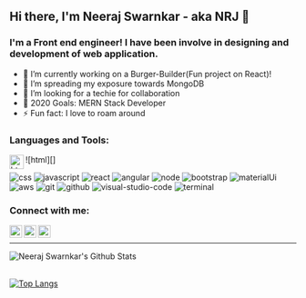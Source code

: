 ## Hi there, I'm Neeraj Swarnkar - aka NRJ 👋

### I'm a Front end engineer! I have been involve in designing and development of web application.
- 🔭 I’m currently working on a Burger-Builder(Fun project on React)!
- 🌱 I’m spreading my exposure towards MongoDB
- 👯 I’m looking for a techie for collaboration
- 🥅 2020 Goals: MERN Stack Developer
- ⚡ Fun fact: I love to roam around

### Languages and Tools:
![html][<img align="left" alt="html5" width="25px" src="https://user-images.githubusercontent.com/41924826/94284056-7e154f80-ff6f-11ea-8ccb-413c9be28864.png" />]

![css](https://user-images.githubusercontent.com/41924826/94284326-d5b3bb00-ff6f-11ea-8678-60ed870f7b37.png)
![javascript](https://user-images.githubusercontent.com/41924826/94284345-dba99c00-ff6f-11ea-975d-7dc1e05f9a0e.png)
![react](https://user-images.githubusercontent.com/41924826/94284355-dcdac900-ff6f-11ea-82c9-3b9e8a3270cf.png)
![angular](https://user-images.githubusercontent.com/41924826/94284470-07c51d00-ff70-11ea-8055-6f65579e3982.png)
![node](https://user-images.githubusercontent.com/41924826/94284589-38a55200-ff70-11ea-96e7-f40335b01950.png)
![bootstrap](https://user-images.githubusercontent.com/41924826/94284999-c719d380-ff70-11ea-9df8-650b29ff5dac.png)
![materialUi](https://user-images.githubusercontent.com/41924826/94285020-ce40e180-ff70-11ea-82c2-d4befdb6405e.png)
![aws](https://user-images.githubusercontent.com/41924826/94285123-ed3f7380-ff70-11ea-9d5a-11200a9618e3.png)
![git](https://user-images.githubusercontent.com/41924826/94285135-f16b9100-ff70-11ea-8c54-1ad119cd9ce7.png)
![github](https://user-images.githubusercontent.com/41924826/94285137-f16b9100-ff70-11ea-88d8-ef3cbe986d08.png)
![visual-studio-code](https://user-images.githubusercontent.com/41924826/94285182-fdefe980-ff70-11ea-90c5-eab58c1a354b.png)
![terminal](https://user-images.githubusercontent.com/41924826/94285162-f9c3cc00-ff70-11ea-82b0-f81083e0835e.png)

### Connect with me:

[<img align="left" alt="neerajSwarnkar | Twitter" width="22px" src="https://cdn.jsdelivr.net/npm/simple-icons@v3/icons/twitter.svg" />][twitter]
[<img align="left" alt="neerajSwarnkar | LinkedIn" width="22px" src="https://cdn.jsdelivr.net/npm/simple-icons@v3/icons/linkedin.svg" />][linkedin]
[<img align="left" alt="neerajSwarnkar | Instagram" width="22px" src="https://cdn.jsdelivr.net/npm/simple-icons@v3/icons/instagram.svg" />][instagram]

<br />

---

<img align="left" alt="Neeraj Swarnkar's Github Stats" src="https://github-readme-stats.vercel.app/api?username=neerajswarnkar&show_icons=true&hide_border=true" />
<br />
<br />


[![Top Langs](https://github-readme-stats.vercel.app/api/top-langs/?username=neerajswarnkar)](https://github.com/neerajswarnkar/github-readme-stats)

[twitter]: https://twitter.com/
[instagram]: https://www.instagram.com/
[linkedin]: https://www.linkedin.com/in/
